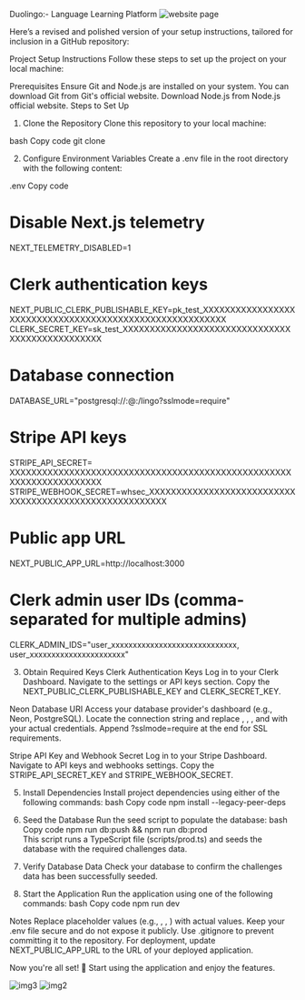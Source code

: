 Duolingo:- Language Learning Platform
![website page](https://github.com/user-attachments/assets/15aa59cb-5199-4e15-9c07-8ac5d356fa6b)

Here’s a revised and polished version of your setup instructions, tailored for inclusion in a GitHub repository:

Project Setup Instructions
Follow these steps to set up the project on your local machine:

Prerequisites
Ensure Git and Node.js are installed on your system.
You can download Git from Git's official website.
Download Node.js from Node.js official website.
Steps to Set Up
1. Clone the Repository
Clone this repository to your local machine:

bash
Copy code
git clone <repository-url>  

2. Configure Environment Variables
Create a .env file in the root directory with the following content:

.env
Copy code
# Disable Next.js telemetry  
NEXT_TELEMETRY_DISABLED=1  

# Clerk authentication keys  
NEXT_PUBLIC_CLERK_PUBLISHABLE_KEY=pk_test_XXXXXXXXXXXXXXXXXXXXXXXXXXXXXXXXXXXXXXXXXXXXXXXXXXXXXXXXX  
CLERK_SECRET_KEY=sk_test_XXXXXXXXXXXXXXXXXXXXXXXXXXXXXXXXXXXXXXXXXXXXXXXX  

# Database connection  
DATABASE_URL="postgresql://<user>:<password>@<host>:<port>/lingo?sslmode=require"  

# Stripe API keys  
STRIPE_API_SECRET= XXXXXXXXXXXXXXXXXXXXXXXXXXXXXXXXXXXXXXXXXXXXXXXXXXXXXXXXXXXXXXXXXXXXX  
STRIPE_WEBHOOK_SECRET=whsec_XXXXXXXXXXXXXXXXXXXXXXXXXXXXXXXXXXXXXXXXXXXXXXXXXXXXXXXX  

# Public app URL  
NEXT_PUBLIC_APP_URL=http://localhost:3000  

# Clerk admin user IDs (comma-separated for multiple admins)  
CLERK_ADMIN_IDS="user_xxxxxxxxxxxxxxxxxxxxxxxxxxxxx, user_xxxxxxxxxxxxxxxxxxxxxx"  

3. Obtain Required Keys
Clerk Authentication Keys
Log in to your Clerk Dashboard.
Navigate to the settings or API keys section.
Copy the NEXT_PUBLIC_CLERK_PUBLISHABLE_KEY and CLERK_SECRET_KEY.

Neon Database URI
Access your database provider's dashboard (e.g., Neon, PostgreSQL).
Locate the connection string and replace <user>, <password>, <host>, and <port> with your actual credentials.
Append ?sslmode=require at the end for SSL requirements.

Stripe API Key and Webhook Secret
Log in to your Stripe Dashboard.
Navigate to API keys and webhooks settings.
Copy the STRIPE_API_SECRET_KEY and STRIPE_WEBHOOK_SECRET.

5. Install Dependencies
Install project dependencies using either of the following commands:
bash
Copy code
npm install --legacy-peer-deps  

5. Seed the Database
Run the seed script to populate the database:
bash
Copy code
npm run db:push && npm run db:prod  
This script runs a TypeScript file (scripts/prod.ts) and seeds the database with the required challenges data.

6. Verify Database Data
Check your database to confirm the challenges data has been successfully seeded.

7. Start the Application
Run the application using one of the following commands:
bash
Copy code
npm run dev  
  
Notes
Replace placeholder values (e.g., <user>, <password>, <repository-url>) with actual values.
Keep your .env file secure and do not expose it publicly. Use .gitignore to prevent committing it to the repository.
For deployment, update NEXT_PUBLIC_APP_URL to the URL of your deployed application.

Now you're all set! 🎉 Start using the application and enjoy the features.

![img3](https://github.com/user-attachments/assets/d59dd804-4757-4742-8dd2-93179c293216)
![img2](https://github.com/user-attachments/assets/283cfdfe-90e4-4a92-be08-62b2e5a96d72)
